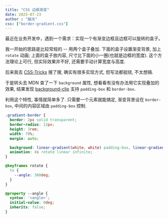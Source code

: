 ```yaml
---
title: "CSS 边框渐变"
date: 2025-07-23
author : "脑冻"
css: ["border-gradient.css"]
---
```


最近在业务开发中，遇到一个需求：实现一个有渐变边框且边框可以旋转的盒子。

我一开始的思路是比较常规的 -- 用两个盒子叠加. 下面的盒子设置渐变背景, 加上 ```rotate``` 动画; 上面的盒子放内容, 尺寸比下面的小一圈(也就是边框的宽度). 这个方法理论上可行, 但实际效果并不好, 还需要手动计算宽度与高度.

后来我去 [CSS-Tricks](https://css-tricks.com/) 搜了搜, 确实有很多实现方式, 但写法都挺绕, 不太想搞.

于是转头去 MDN 查了一下 ```background``` 属性, 想看看有没有办法用它实现叠加的效果, 结果发现 [background-clip](https://developer.mozilla.org/en-US/docs/Web/CSS/background#visual-box) 支持 ```padding-box``` 和 ```border-box```.

利用这个特性, 事情就简单多了. 只需要一个元素就能搞定, 渐变背景设在 ```border-box```, 中间的内容区域由 ```padding-box``` 控制.

<div class='gradient-border'></div>

```css
.gradient-border {
  border: 2px solid transparent;
  border-radius: 12px;
  height: 3rem;
  width: 70%;
  margin: auto;

  background: linear-gradient(white, white) padding-box, linear-gradient(var(--angle), #e18728, #326eef) border-box;
  animation: 4s rotate linear infinite;
}

@keyframes rotate {
  to {
    --angle: 360deg;
  }
}

@property --angle {
  syntax: '<angle>';
  initial-value: 0deg;
  inherits: false;
}
```
